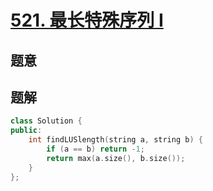 #  [521. 最长特殊序列 Ⅰ](https://leetcode.cn/problems/longest-uncommon-subsequence-i/)

## 题意



## 题解



```c++
class Solution {
public:
    int findLUSlength(string a, string b) {
        if (a == b) return -1;
        return max(a.size(), b.size());
    }
};
```



```python3

```


